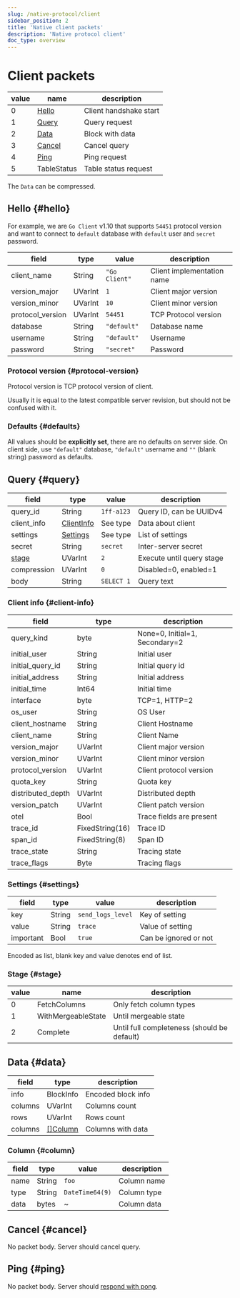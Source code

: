 ```yaml
---
slug: /native-protocol/client
sidebar_position: 2
title: 'Native client packets'
description: 'Native protocol client'
doc_type: overview
---
```


# Client packets

| value | name              | description            |
|-------|-------------------|------------------------|
| 0     | [Hello](#hello)   | Client handshake start |
| 1     | [Query](#query)   | Query request          |
| 2     | [Data](#data)     | Block with data        |
| 3     | [Cancel](#cancel) | Cancel query           |
| 4     | [Ping](#ping)     | Ping request           |
| 5     | TableStatus       | Table status request   |

The `Data` can be compressed.

## Hello {#hello}

For example, we are `Go Client` v1.10 that supports `54451` protocol version and
want to connect to `default` database with `default` user and `secret` password.

| field            | type    | value         | description                |
|------------------|---------|---------------|----------------------------|
| client_name      | String  | `"Go Client"` | Client implementation name |
| version_major    | UVarInt | `1`           | Client major version       |
| version_minor    | UVarInt | `10`          | Client minor version       |
| protocol_version | UVarInt | `54451`       | TCP Protocol version       |
| database         | String  | `"default"`   | Database name              |
| username         | String  | `"default"`   | Username                   |
| password         | String  | `"secret"`    | Password                   |

### Protocol version {#protocol-version}

Protocol version is TCP protocol version of client.

Usually it is equal to the latest compatible server revision, but
should not be confused with it.

### Defaults {#defaults}

All values should be **explicitly set**, there are no defaults on server side.
On client side, use `"default"` database, `"default"` username and `""` (blank string)
password as defaults.

## Query {#query}

| field           | type                       | value      | description               |
|-----------------|----------------------------|------------|---------------------------|
| query_id        | String                     | `1ff-a123` | Query ID, can be UUIDv4   |
| client_info     | [ClientInfo](#client-info) | See type   | Data about client         |
| settings        | [Settings](#settings)      | See type   | List of settings          |
| secret          | String                     | `secret`   | Inter-server secret       |
| [stage](#stage) | UVarInt                    | `2`        | Execute until query stage |
| compression     | UVarInt                    | `0`        | Disabled=0, enabled=1     |
| body            | String                     | `SELECT 1` | Query text                |

### Client info {#client-info}

| field             | type            | description                    |
|-------------------|-----------------|--------------------------------|
| query_kind        | byte            | None=0, Initial=1, Secondary=2 |
| initial_user      | String          | Initial user                   |
| initial_query_id  | String          | Initial query id               |
| initial_address   | String          | Initial address                |
| initial_time      | Int64           | Initial time                   |
| interface         | byte            | TCP=1, HTTP=2                  |
| os_user           | String          | OS User                        |
| client_hostname   | String          | Client Hostname                |
| client_name       | String          | Client Name                    |
| version_major     | UVarInt         | Client major version           |
| version_minor     | UVarInt         | Client minor version           |
| protocol_version  | UVarInt         | Client protocol version        |
| quota_key         | String          | Quota key                      |
| distributed_depth | UVarInt         | Distributed depth              |
| version_patch     | UVarInt         | Client patch version           |
| otel              | Bool            | Trace fields are present       |
| trace_id          | FixedString(16) | Trace ID                       |
| span_id           | FixedString(8)  | Span ID                        |
| trace_state       | String          | Tracing state                  |
| trace_flags       | Byte            | Tracing flags                  |

### Settings {#settings}

| field     | type   | value             | description           |
|-----------|--------|-------------------|-----------------------|
| key       | String | `send_logs_level` | Key of setting        |
| value     | String | `trace`           | Value of setting      |
| important | Bool   | `true`            | Can be ignored or not |

Encoded as list, blank key and value denotes end of list.

### Stage {#stage}

| value | name               | description                                 |
|-------|--------------------|---------------------------------------------|
| 0     | FetchColumns       | Only fetch column types                     |
| 1     | WithMergeableState | Until mergeable state                       |
| 2     | Complete           | Until full completeness (should be default) |

## Data {#data}

| field   | type                | description        |
|---------|---------------------|--------------------|
| info    | BlockInfo           | Encoded block info |
| columns | UVarInt             | Columns count      |
| rows    | UVarInt             | Rows count         |
| columns | [[]Column](#column) | Columns with data  |

### Column {#column}

| field | type   | value           | description |
|-------|--------|-----------------|-------------|
| name  | String | `foo`           | Column name |
| type  | String | `DateTime64(9)` | Column type |
| data  | bytes  | ~               | Column data |

## Cancel {#cancel}

No packet body. Server should cancel query.

## Ping {#ping}

No packet body. Server should [respond with pong](./server.md#pong).
